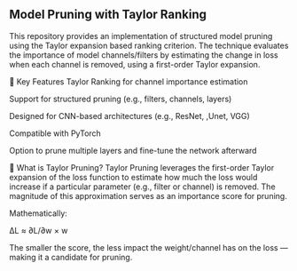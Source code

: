 ## Model Pruning with Taylor Ranking
This repository provides an implementation of structured model pruning using the Taylor expansion based ranking criterion. The technique evaluates the importance of model channels/filters by estimating the change in loss when each channel is removed, using a first-order Taylor expansion.

🚀 Key Features
Taylor Ranking for channel importance estimation

Support for structured pruning (e.g., filters, channels, layers)

Designed for CNN-based architectures (e.g., ResNet, ,Unet, VGG)

Compatible with PyTorch

Option to prune multiple layers and fine-tune the network afterward

📘 What is Taylor Pruning?
Taylor Pruning leverages the first-order Taylor expansion of the loss function to estimate how much the loss would increase if a particular parameter (e.g., filter or channel) is removed. The magnitude of this approximation serves as an importance score for pruning.

Mathematically:

ΔL ≈ ∂L/∂w × w

The smaller the score, the less impact the weight/channel has on the loss — making it a candidate for pruning.
